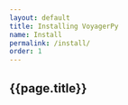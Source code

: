 ```yaml
---
layout: default
title: Installing VoyagerPy
name: Install
permalink: /install/
order: 1
---
```


## {{page.title}}